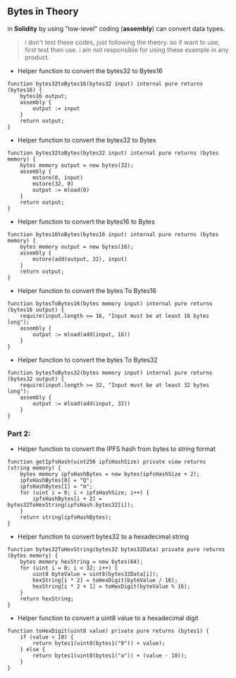 ## Bytes in Theory
in **Solidity** by using "low-level" coding (**assembly**) can convert data types.

> i don't test these codes, just following the theory. so if want to use, first test then use. i am not responsible for using these example in any product.

- Helper function to convert the bytes32 to Bytes16
```solidity
function bytes32toBytes16(bytes32 input) internal pure returns (bytes16) {
    bytes16 output;
    assembly {
        output := input
    }
    return output;
}
```

- Helper function to convert the bytes32 to Bytes
```solidity
function bytes32toBytes(bytes32 input) internal pure returns (bytes memory) {
    bytes memory output = new bytes(32);
    assembly {
        mstore(0, input)
        mstore(32, 0)
        output := mload(0)
    }
    return output;
}
```

- Helper function to convert the bytes16 to Bytes
```solidity
function bytes16toBytes(bytes16 input) internal pure returns (bytes memory) {
    bytes memory output = new bytes(16);
    assembly {
        mstore(add(output, 32), input)
    }
    return output;
}
```

- Helper function to convert the bytes To Bytes16
```solidity
function bytesToBytes16(bytes memory input) internal pure returns (bytes16 output) {
    require(input.length >= 16, "Input must be at least 16 bytes long");
    assembly {
        output := mload(add(input, 16))
    }
}
```

- Helper function to convert the bytes To Bytes32
```solidity
function bytesToBytes32(bytes memory input) internal pure returns (bytes32 output) {
    require(input.length >= 32, "Input must be at least 32 bytes long");
    assembly {
        output := mload(add(input, 32))
    }
}
```

### Part 2:

- Helper function to convert the IPFS hash from bytes to string format
```solidity
function getIpfsHash(uint256 ipfsHashSize) private view returns (string memory) {
    bytes memory ipfsHashBytes = new bytes(ipfsHashSize + 2);
    ipfsHashBytes[0] = "Q";
    ipfsHashBytes[1] = "m";
    for (uint i = 0; i < ipfsHashSize; i++) {
        ipfsHashBytes[i + 2] = bytes32ToHexString(ipfsHash.bytes32[i]);
    }
    return string(ipfsHashBytes);
}
```

- Helper function to convert bytes32 to a hexadecimal string
```solidity
function bytes32ToHexString(bytes32 bytes32Data) private pure returns (bytes memory) {
    bytes memory hexString = new bytes(64);
    for (uint i = 0; i < 32; i++) {
        uint8 byteValue = uint8(bytes32Data[i]);
        hexString[i * 2] = toHexDigit(byteValue / 16);
        hexString[i * 2 + 1] = toHexDigit(byteValue % 16);
    }
    return hexString;
}
```

- Helper function to convert a uint8 value to a hexadecimal digit
```solidity
function toHexDigit(uint8 value) private pure returns (bytes1) {
    if (value < 10) {
        return bytes1(uint8(bytes1("0")) + value);
    } else {
        return bytes1(uint8(bytes1("a")) + (value - 10));
    }
}
```
